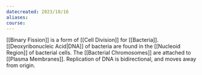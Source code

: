 ```yaml
---
datecreated: 2023/10/16
aliases: 
course:
---
```

[[Binary Fission]] is a form of [[Cell Division]] for [[Bacteria]]. [[Deoxyribonucleic Acid|DNA]] of bacteria are found in the [[Nucleoid Region]] of bacterial cells. The [[Bacterial Chromosomes]] are attached to [[Plasma Membranes]]. Replication of DNA is bidirectional, and moves away from origin. 